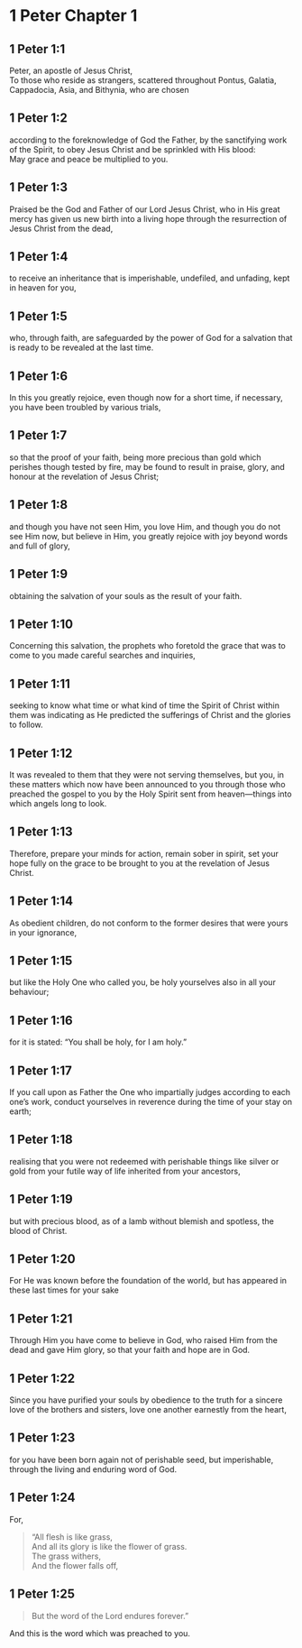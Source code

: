 # 1 Peter Chapter 1

## 1 Peter 1:1

Peter, an apostle of Jesus Christ,  
To those who reside as strangers, scattered throughout Pontus, Galatia, Cappadocia, Asia, and Bithynia, who are chosen

## 1 Peter 1:2

according to the foreknowledge of God the Father, by the sanctifying work of the Spirit, to obey Jesus Christ and be sprinkled with His blood:  
May grace and peace be multiplied to you.

## 1 Peter 1:3

Praised be the God and Father of our Lord Jesus Christ, who in His great mercy has given us new birth into a living hope through the resurrection of Jesus Christ from the dead,

## 1 Peter 1:4

to receive an inheritance that is imperishable, undefiled, and unfading, kept in heaven for you,

## 1 Peter 1:5

who, through faith, are safeguarded by the power of God for a salvation that is ready to be revealed at the last time.

## 1 Peter 1:6

In this you greatly rejoice, even though now for a short time, if necessary, you have been troubled by various trials,

## 1 Peter 1:7

so that the proof of your faith, being more precious than gold which perishes though tested by fire, may be found to result in praise, glory, and honour at the revelation of Jesus Christ;

## 1 Peter 1:8

and though you have not seen Him, you love Him, and though you do not see Him now, but believe in Him, you greatly rejoice with joy beyond words and full of glory,

## 1 Peter 1:9

obtaining the salvation of your souls as the result of your faith.

## 1 Peter 1:10

Concerning this salvation, the prophets who foretold the grace that was to come to you made careful searches and inquiries,

## 1 Peter 1:11

seeking to know what time or what kind of time the Spirit of Christ within them was indicating as He predicted the sufferings of Christ and the glories to follow.

## 1 Peter 1:12

It was revealed to them that they were not serving themselves, but you, in these matters which now have been announced to you through those who preached the gospel to you by the Holy Spirit sent from heaven—things into which angels long to look.

## 1 Peter 1:13

Therefore, prepare your minds for action, remain sober in spirit, set your hope fully on the grace to be brought to you at the revelation of Jesus Christ.

## 1 Peter 1:14

As obedient children, do not conform to the former desires that were yours in your ignorance,

## 1 Peter 1:15

but like the Holy One who called you, be holy yourselves also in all your behaviour;

## 1 Peter 1:16

for it is stated: “You shall be holy, for I am holy.”

## 1 Peter 1:17

If you call upon as Father the One who impartially judges according to each one’s work, conduct yourselves in reverence during the time of your stay on earth;

## 1 Peter 1:18

realising that you were not redeemed with perishable things like silver or gold from your futile way of life inherited from your ancestors,

## 1 Peter 1:19

but with precious blood, as of a lamb without blemish and spotless, the blood of Christ.

## 1 Peter 1:20

For He was known before the foundation of the world, but has appeared in these last times for your sake

## 1 Peter 1:21

Through Him you have come to believe in God, who raised Him from the dead and gave Him glory, so that your faith and hope are in God.

## 1 Peter 1:22

Since you have purified your souls by obedience to the truth for a sincere love of the brothers and sisters, love one another earnestly from the heart,

## 1 Peter 1:23

for you have been born again not of perishable seed, but imperishable, through the living and enduring word of God.

## 1 Peter 1:24

For,

> “All flesh is like grass,  
> And all its glory is like the flower of grass.  
> The grass withers,  
> And the flower falls off,

## 1 Peter 1:25

> But the word of the Lord endures forever.”

And this is the word which was preached to you.
